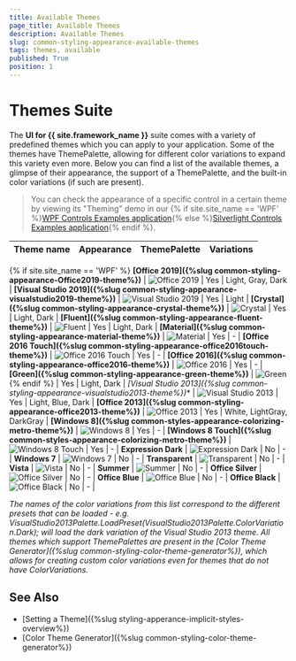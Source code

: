 ```yaml
---
title: Available Themes
page_title: Available Themes
description: Available Themes
slug: common-styling-appearance-available-themes
tags: themes, available
published: True
position: 1
---
```

# Themes Suite

The __UI for {{ site.framework_name }}__ suite comes with a variety of predefined themes which you can apply to your application. Some of the themes have ThemePalette, allowing for different color variations to expand this variety even more. Below you can find a list of the available themes, a glimpse of their appearance, the support of a ThemePalette, and the built-in color variations (if such are present).

>You can check the appearance of a specific control in a certain theme by viewing its "Theming" demo in our {% if site.site_name == 'WPF' %}[WPF Controls Examples application](https://demos.telerik.com/wpf/){% else %}[Silverlight Controls Examples application](https://demos.telerik.com/silverlight/){% endif %}.

Theme name | Appearance | ThemePalette | Variations 
---|---|---|---|
{% if site.site_name == 'WPF' %}
**[Office 2019]({%slug common-styling-appearance-Office2019-theme%})** | ![Office 2019](images/Office2019Theme.png) | Yes | Light, Gray, Dark |
**[Visual Studio 2019]({%slug common-styling-appearance-visualstudio2019-theme%})** | ![Visual Studio 2019](images/VisualStudio2019Theme.png) | Yes | Light |
**[Crystal]({%slug common-styling-appearance-crystal-theme%})** | ![Crystal](images/CrystalTheme.png) | Yes | Light, Dark |
**[Fluent]({%slug common-styling-appearance-fluent-theme%})** | ![Fluent](images/FluentTheme.png) | Yes | Light, Dark |
**[Material]({%slug common-styling-appearance-material-theme%})** | ![Material](images/MaterialTheme.png) | Yes | - |
**[Office 2016 Touch]({%slug common-styling-appearance-office2016touch-theme%})** | ![Office 2016 Touch](images/Office2016TouchTheme.png) | Yes | - |
**[Office 2016]({%slug common-styling-appearance-office2016-theme%})** | ![Office 2016](images/Office2016Theme.png) | Yes | - |
**[Green]({%slug common-styling-appearance-green-theme%})** | ![Green](images/GreenTheme.png){% endif %} | Yes | Light, Dark |
**[Visual Studio 2013*]({%slug common-styling-appearance-visualstudio2013-theme%})** | ![Visual Studio 2013](images/VisualStudio2013Theme.png) | Yes | Light, Blue, Dark |
**[Office 2013]({%slug common-styling-appearance-office2013-theme%})** | ![Office 2013](images/Office2013Theme.png) | Yes | White, LightGray, DarkGray |
**[Windows 8]({%slug common-styles-appearance-colorizing-metro-theme%})** | ![Windows 8](images/Windows8Theme.png) | Yes | - |
**[Windows 8 Touch]({%slug common-styles-appearance-colorizing-metro-theme%})** | ![Windows 8 Touch](images/Windows8TouchTheme.png) | Yes | - |
**Expression Dark** | ![Expression Dark](images/ExpressionDarkTheme.png) | No | - |
**Windows 7** | ![Windows 7](images/Windows7Theme.png) | No | - |
**Transparent** | ![Transparent](images/TransparentTheme.png) | No | - |
**Vista** | ![Vista](images/VistaTheme.png) | No | - |
**Summer** | ![Summer](images/SummerTheme.png) | No | - |
**Office Silver** | ![Office Silver](images/OfficeSilver.png) | No | - |
**Office Blue** | ![Office Blue](images/OfficeBlue.png) | No | - |
**Office Black** | ![Office Black](images/OfficeBlack.png) | No | - |

*The names of the color variations from this list correspond to the different presets that can be loaded - e.g. VisualStudio2013Palette.LoadPreset(VisualStudio2013Palette.ColorVariation.Dark); will load the dark variation of the Visual Studio 2013 theme. All themes which support ThemePalettes are present in the [Color Theme Generator]({%slug common-styling-color-theme-generator%}), which allows for creating custom color variations even for themes that do not have ColorVariations.*

## See Also  
* [Setting a Theme]({%slug styling-apperance-implicit-styles-overview%})
* [Color Theme Generator]({%slug common-styling-color-theme-generator%})

